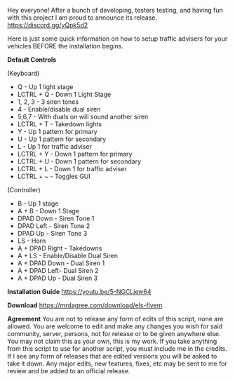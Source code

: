 Hey everyone! After a bunch of developing, testers testing, and having fun with this project I am proud to announce its release. https://discord.gg/yQpk5d2

Here is just some quick information on how to setup traffic advisers for your vehicles BEFORE the installation begins.


**Default Controls**

(Keyboard)
* Q - Up 1 light stage
* LCTRL + Q - Down 1 Light Stage
* 1, 2, 3 - 3 siren tones
* 4 - Enable/disable dual siren
* 5,6,7 - With duals on will sound another siren
* LCTRL + T - Takedown lights
* Y - Up 1 pattern for primary
* U - Up 1 pattern for secondary
* L - Up 1 for traffic adviser
* LCTRL + Y - Down 1 pattern for primary
* LCTRL + U - Down 1 pattern for secondary
* LCTRL + L - Down 1 for traffic adviser
* LCTRL + ~ - Toggles GUI

(Controller)

* B - Up 1 stage
* A + B - Down 1 Stage
* DPAD Down - Siren Tone 1
* DPAD Left - Siren Tone 2
* DPAD Up - Siren Tone 3
* LS - Horn
* A + DPAD Right - Takedowns
* A + LS - Enable/Disable Dual Siren
* A + DPAD Down - Dual Siren 1
* A + DPAD Left- Dual Siren 2
* A + DPAD Up - Dual Siren 3

**Installation Guide**
https://youtu.be/5-NGCLjew64


**Download**
https://mrdagree.com/download/els-fivem



**Agreement**
You are not to release any form of edits of this script, none are allowed. You are welcome to edit and make any changes you wish for said community, server, persons, not for release or to be given anywhere else. You may not claim this as your own, this is my work. If you take anything from this script to use for another script, you must include me in the credits. If I see any form of releases that are edited versions you will be asked to take it down. Any major edits, new features, fixes, etc may be sent to me for review and be added to an official release.
